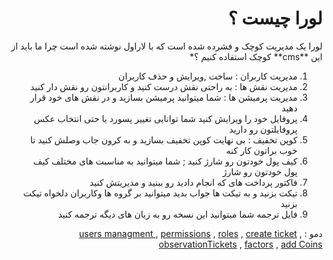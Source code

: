 <div align="right" dir="rtl">
<h1>لورا چیست ؟</h1>
<p>
لورا یک مدیریت کوچک و فشرده شده است که با لاراول نوشته شده است 
چرا ما باید از این **cms** کوچک استفاده کنیم ؟*
</p>

 1. مدیریت کاربران : ساخت ,ویرایش و حذف کاربران
 2. مدیریت نقش ها : به راحتی نقش درست کنید و کاربرانتون رو نقش دار کنید 
 3. مدیریت پرمیشن ها : شما میتوانید پرمیشن بسازید و در نقش های خود قرار دهید 
 4. پروفایل خود را ویرایش کنید شما توانایی تغییر پسورد یا حتی انتخاب عکس پروفایلتون رو دارید 
 5. کوپن تخفیف : بی نهایت کوپن تخفیف بسازید و به کرون جاب وصلش کنید تا خوب براتون کار کنه
 6. کیف پول خودتون رو شارژ کنید ; شما میتوانید به مناسبت های مختلف کیف پول خودتون رو شارژ
 7. فاکتور پرداخت های که انجام دادید رو ببنید و مدیریتش کنید 
 8. تیکت بزنید و به تیکت ها جواب بدید میتوانید بر گروه ها وکاربران دلخواه تیکت بزنید 
 9. فایل ترجمه شما میتوانید این نسخه رو به زبان های دیگه ترجمه کنید  

 
 دمو : [users managment ](https://ghaninia.ir/wp-content/uploads/download-1.png) , [permissions](https://ghaninia.ir/wp-content/uploads/download-2.png) , [roles](https://ghaninia.ir/wp-content/uploads/download-3.png) , [create ticket](https://ghaninia.ir/wp-content/uploads/download-4.png) , [observationTickets](https://ghaninia.ir/wp-content/uploads/download-5.png) , [factors](https://ghaninia.ir/wp-content/uploads/download-6.png) , [add Coins](https://ghaninia.ir/wp-content/uploads/download-7.png)
 
</div>
